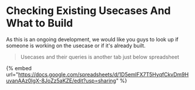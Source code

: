 # Checking Existing Usecases And What to Build

As this is an ongoing development, we would like you guys to look up if someone is working on the usecase or if it's already built.

> Usecases and their queries is another tab just below spreadsheet

{% embed url="https://docs.google.com/spreadsheets/d/1D5emlFX7T5HyqfCkvDm9HuvanAAz0IgX-8JoZz5aKZE/edit?usp=sharing" %}


